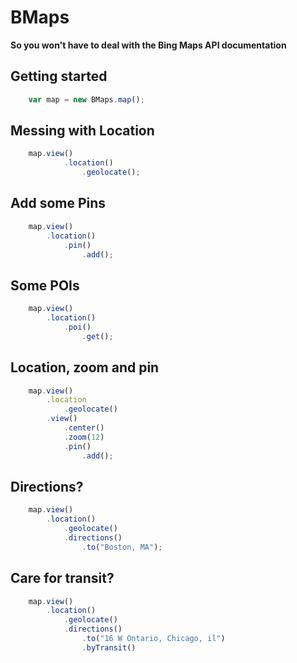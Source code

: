 # BMaps
**So you won't have to deal with the Bing Maps API documentation**

## Getting started
```JavaScript
    var map = new BMaps.map();
```

## Messing with Location
```JavaScript
    map.view()
            .location()
                .geolocate();
```

## Add some Pins
```JavaScript
    map.view()
        .location()
            .pin()
                .add();
```

## Some POIs
```JavaScript
    map.view()
        .location()
            .poi()
                .get();
```

## Location, zoom and pin
```JavaScript
    map.view()
        .location
            .geolocate()
        .view()
            .center()
            .zoom(12)
            .pin()
                .add();
```

## Directions?
```JavaScript
    map.view()
        .location()
            .geolocate()
            .directions()
                .to("Boston, MA");
```

## Care for transit?
```JavaScript
    map.view()
        .location()
            .geolocate()
            .directions()
                .to("16 W Ontario, Chicago, il")
                .byTransit()
```
